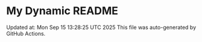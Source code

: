 # My Dynamic README
Updated at: Mon Sep 15 13:28:25 UTC 2025
This file was auto-generated by GitHub Actions.
